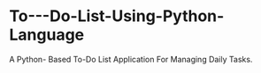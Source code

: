 # To---Do-List-Using-Python-Language
A Python- Based To-Do List Application For Managing Daily Tasks.
